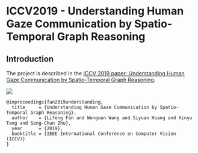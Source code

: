 
# ICCV2019 - Understanding Human Gaze Communication by Spatio-Temporal Graph Reasoning

Introduction
----

The project is described in the [ICCV 2019 paper: Understanding Human Gaze Communication by Spatio-Temporal Graph Reasoning](https://lifengfan.github.io/files/iccv19/ICCV19_Gaze_Communication.pdf).   

![](https://github.com/LifengFan/doc/teaser.jpg)  



```
@inproceedings{fan2019understanding,
  title     = {Understanding Human Gaze Communication by Spatio-Temporal Graph Reasoning},
  author    = {Lifeng Fan and Wenguan Wang and Siyuan Huang and Xinyu Tang and Song-Chun Zhu},
  year      = {2019},
  booktitle = {IEEE International Conference on Computer Vision (ICCV)}
}
```

